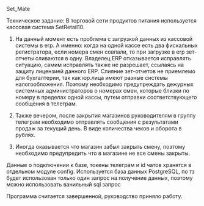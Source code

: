 Set_Mate

Техническое задание:
В торговой сети продуктов питания используется кассовая система SetRetail10. 
1. На данный момент есть проблема с загрузкой данных из кассовой системы в erp. А именно: когда на одной кассе есть два фискальных регистратора, если номера смен совпали, то при загрузке в erp зет-отчеты сливаются в одну. 
Владелец ERP отказывается исправлять ситуацию, самим исправлять также не разрешает, ссылаясь на защиту лицензией данного ERP.
Слияние зет-отчетов не приемлемо для бухгалтерии, так как юр.лица имеют разные системы налогообложения.
Поэтому необходимо предупреждать дежурных системных администраторов о номерах смен, которые близки по номеру в пределах одной кассы, путем отправки соответствующего сообщения в телеграм.

2. Также вечером, после закрытия магазинов руководителям в группу телеграм необходимо отправлять сообщения с результатами продаж за текущий день. В виде количества чеков и оборота в рублях.

3. Иногда оказывается что магазин забыл закрыть смену, поэтому необходимо предупредить что в магазине не все смены закрыты.

Данные о подключении к базе, токены телеграм и id чатов хранятся в отдельном модуле config. Используется база данных PostgreSQL, по тз будет использован только один запрос на получение данных, поэтому можно использовать ванильный sql запрос

Программа считается завершенной, руководство приняло работу. 
